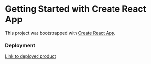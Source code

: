 # Getting Started with Create React App

This project was bootstrapped with [Create React App](https://github.com/facebook/create-react-app).

### Deployment

[Link to deployed product](https://weather-app-1912.netlify.app)
